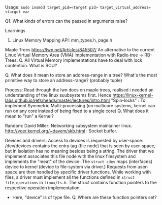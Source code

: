 Usage: `sudo insmod target_pid=<target pid> target_virtual_address=<target va>`

Q1. What kinds of errors can the passed in arguments raise?

Learnings
1. Linux Memory Mapping API: mm_types.h, page.h

Maple Trees
https://lwn.net/Articles/845507/
An alternative to the current Linux Virtual Memory Area (VMA) implementation with Radix-tree -> RB-Trees.
Q. All Virtual Memory implementations have to deal with lock contention. What is RCU?

Q. What does it mean to store an address-range in a tree? What's the most primitive way to store an address-range? (probably tuple)

Process:
Read through the lwn docs on maple trees, realised i needed an understanding of the linux suubsystems first. Hence https://linux-kernel-labs.github.io/refs/heads/master/lectures/intro.html
"Spin-locks" : To implement Symmetric Multi-processing (on multicore systems, kernel can run on any core instead of being fixed to a single core)
Q. What does it mean to "run" a Kernel? 

Random: 
David Miller: Networking subsystem maintainer linux. http://vger.kernel.org/~davem/skb.html : Socket buffer.

Devices and drivers: Access to devices is requested by user-space. /dev/devices contains the entry tag (file node) that is seen by user-space, but in isolation has no meaning besides being a string. The driver that we implement associates this file node with the linux filesystem and implements the "meat" of the device. 
The `struct cdev` maps (interfaces) device to kernel (device to file-system via driver.)
Requests from user-space are then handled by specific driver functions.
While working with files, a driver must implement all the functions defined in `struct file_operations` in `linux/fs.h`. The struct contains function pointers to the respective operation implementation.
- Here, "device" is of type file.
Q. Where are these function pointers set?